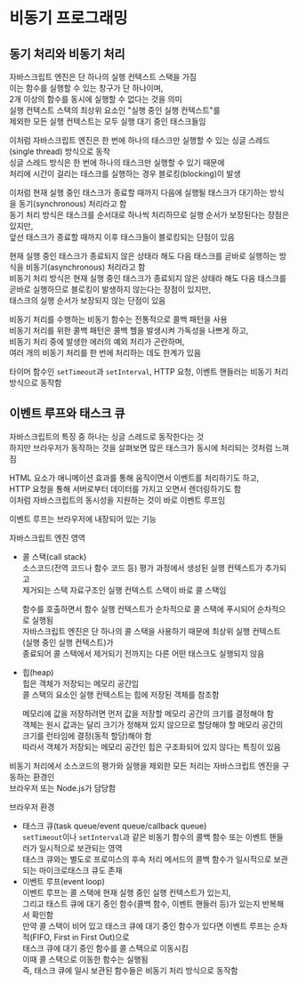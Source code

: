 # 비동기 프로그래밍

## 동기 처리와 비동기 처리

자바스크립트 엔진은 단 하나의 실행 컨텍스트 스택을 가짐\
이는 함수를 실행할 수 있는 창구가 단 하나이며,\
2개 이상의 함수를 동시에 실행할 수 없다는 것을 의미\
실행 컨텍스트 스택의 최상위 요소인 "실행 중인 실행 컨텍스트"를\
제외한 모든 실행 컨텍스트는 모두 실행 대기 중인 태스크들임

이처럼 자바스크립트 엔진은 한 번에 하나의 태스크만 실행할 수 있는 싱글 스레드(single thread) 방식으로 동작\
싱글 스레드 방식은 한 번에 하나의 태스크만 실행할 수 있기 때문에\
처리에 시간이 걸리는 태스크를 실행하는 경우 블로킹(blocking)이 발생

이처럼 현재 실행 중인 태스크가 종료할 때까지 다음에 실행될 태스크가 대기하는 방식을 동기(synchronous) 처리라고 함\
동기 처리 방식은 태스크를 순서대로 하나씩 처리하므로 실행 순서가 보장된다는 장점은 있지만,\
앞선 태스크가 종료할 때까지 이후 태스크들이 블로킹되는 단점이 있음

현재 실행 중인 태스크가 종료되지 않은 상태라 해도 다음 태스크를 곧바로 실행하는 방식을 비동기(asynchronous) 처리라고 함\
비동기 처리 방식은 현재 실행 중인 태스크가 종료되지 않은 상태라 해도 다음 태스크를 곧바로 실행하므로 블로킹이 발생하지 않는다는 장점이 있지만,\
태스크의 실행 순서가 보장되지 않는 단점이 있음

비동기 처리를 수행하는 비동기 함수는 전통적으로 콜백 패턴을 사용\
비동기 처리를 위한 콜백 패턴은 콜백 헬을 발생시켜 가독성을 나쁘게 하고,\
비동기 처리 중에 발생한 에러의 예외 처리가 곤란하며,\
여러 개의 비동기 처리를 한 번에 처리하는 데도 한계가 있음

타이머 함수인 `setTimeout`과 `setInterval`, HTTP 요청, 이벤트 핸들러는 비동기 처리 방식으로 동작함

## 이벤트 루프와 태스크 큐

자바스크립트의 특징 중 하나는 싱글 스레드로 동작한다는 것\
하지만 브라우저가 동작하는 것을 살펴보면 많은 태스크가 동시에 처리되는 것처럼 느껴짐

HTML 요소가 애니메이션 효과를 통해 움직이면서 이벤트를 처리하기도 하고,\
HTTP 요청을 통해 서버로부터 데이터를 가지고 오면서 렌더링하기도 함\
이처럼 자바스크립트의 동시성을 지원하는 것이 바로 이벤트 루프임

이벤트 루프는 브라우저에 내장되어 있는 기능

자바스크립트 엔진 영역

- 콜 스택(call stack)\
  소스코드(전역 코드나 함수 코드 등) 평가 과정에서 생성된 실행 컨텍스트가 추가되고\
  제거되는 스택 자료구조인 실행 컨텍스트 스택이 바로 콜 스택임

  함수를 호출하면서 함수 실행 컨텍스트가 순차적으로 콜 스택에 푸시되어 순차적으로 실행됨\
  자바스크립트 엔진은 단 하나의 콜 스택을 사용하기 때문에 최상위 실행 컨텍스트(실행 중인 실행 컨텍스트)가\
  종료되어 콜 스택에서 제거되기 전까지는 다른 어떤 태스크도 실행되지 않음

- 힙(heap)\
  힙은 객체가 저장되는 메모리 공간임\
  콜 스택의 요소인 실행 컨텍스트는 힙에 저장된 객체를 참조함

  메모리에 값을 저장하려면 먼저 값을 저장할 메모리 공간의 크기를 결정해야 함\
  객체는 원시 값과는 달리 크기가 정해져 있지 않으므로 할당해야 할 메모리 공간의 크기를 런타임에 결정(동적 할당)해야 함\
  따라서 객체가 저장되는 메모리 공간인 힙은 구조화되어 있지 않다는 특징이 있음

비동기 처리에서 소스코드의 평가와 실행을 제외한 모든 처리는 자바스크립트 엔진을 구동하는 환경인\
브라우저 또는 Node.js가 담당함

브라우저 환경

- 태스크 큐(task queue/event queue/callback queue)\
  `setTimeout`이나 `setInterval`과 같은 비동기 함수의 콜백 함수 또는 이벤트 핸들러가 일시적으로 보관되는 영역\
  태스크 큐와는 별도로 프로미스의 후속 처리 메서드의 콜백 함수가 일시적으로 보관되는 마이크로태스크 큐도 존재
- 이벤트 루프(event loop)\
  이벤트 루프는 콜 스택에 현재 실행 중인 실행 컨텍스트가 있는지,\
  그리고 태스트 큐에 대기 중인 함수(콜백 함수, 이벤트 핸들러 등)가 있는지 반복해서 확인함\
  만약 콜 스택이 비어 있고 태스크 큐에 대기 중인 함수가 있다면 이벤트 루프는 순차적(FIFO, First in First Out)으로\
  태스크 큐에 대기 중인 함수를 콜 스택으로 이동시킴\
  이때 콜 스택으로 이동한 함수는 실행됨\
  즉, 태스크 큐에 일시 보관된 함수들은 비동기 처리 방식으로 동작함
